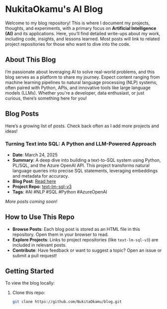 # NukitaOkamu's AI Blog

Welcome to my blog repository! This is where I document my projects, thoughts, and experiments, with a primary focus on **Artificial Intelligence (AI)** and its applications. Here, you’ll find detailed write-ups about my work, including code, insights, and lessons learned. Most posts will link to related project repositories for those who want to dive into the code.

## About This Blog

I’m passionate about leveraging AI to solve real-world problems, and this blog serves as a platform to share my journey. Expect content ranging from machine learning pipelines to natural language processing (NLP) systems, often paired with Python, APIs, and innovative tools like large language models (LLMs). Whether you're a developer, data enthusiast, or just curious, there’s something here for you!

## Blog Posts

Here’s a growing list of posts. Check back often as I add more projects and ideas!

### Turning Text into SQL: A Python and LLM-Powered Approach
- **Date**: March 24, 2025
- **Summary**: A deep dive into building a text-to-SQL system using Python, PL/SQL, and the Azure OpenAI API. This project transforms natural language queries into precise SQL statements, leveraging embeddings and metadata for accuracy.
- **Blog Post**: [Read here](https://github.com/NukitaOkamu/blog/blob/main/text-to-sql-blog.html)
- **Project Repo**: [text-lm-sql-v3](https://github.com/NukitaOkamu/text-lm-sql-v3/)
- **Tags**: #AI #NLP #SQL #Python #AzureOpenAI

*More posts coming soon!*

## How to Use This Repo

- **Browse Posts**: Each blog post is stored as an HTML file in this repository. Open them in your browser to read.
- **Explore Projects**: Links to project repositories (like `text-lm-sql-v3`) are included in relevant posts.
- **Contribute**: Have feedback or want to suggest a topic? Open an issue or submit a pull request!

## Getting Started

To view the blog locally:
1. Clone this repo:
   ```bash
   git clone https://github.com/NukitaOkamu/blog.git